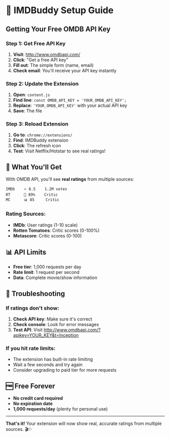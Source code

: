 # 🚀 IMDBuddy Setup Guide

## Getting Your Free OMDB API Key

### Step 1: Get Free API Key
1. **Visit**: http://www.omdbapi.com/
2. **Click**: "Get a free API key"
3. **Fill out**: The simple form (name, email)
4. **Check email**: You'll receive your API key instantly

### Step 2: Update the Extension
1. **Open**: `content.js`
2. **Find line**: `const OMDB_API_KEY = 'YOUR_OMDB_API_KEY';`
3. **Replace**: `'YOUR_OMDB_API_KEY'` with your actual API key
4. **Save**: The file

### Step 3: Reload Extension
1. **Go to**: `chrome://extensions/`
2. **Find**: IMDBuddy extension
3. **Click**: The refresh icon
4. **Test**: Visit Netflix/Hotstar to see real ratings!

## 🎯 What You'll Get

With OMDB API, you'll see **real ratings** from multiple sources:

```
IMDb    ⭐ 8.5    1.2M votes
RT      🍅 89%    Critic
MC      📊 85     Critic
```

### Rating Sources:
- **IMDb**: User ratings (1-10 scale)
- **Rotten Tomatoes**: Critic scores (0-100%)
- **Metascore**: Critic scores (0-100)

## 📊 API Limits
- **Free tier**: 1,000 requests per day
- **Rate limit**: 1 request per second
- **Data**: Complete movie/show information

## 🔧 Troubleshooting

### If ratings don't show:
1. **Check API key**: Make sure it's correct
2. **Check console**: Look for error messages
3. **Test API**: Visit http://www.omdbapi.com/?apikey=YOUR_KEY&t=Inception

### If you hit rate limits:
- The extension has built-in rate limiting
- Wait a few seconds and try again
- Consider upgrading to paid tier for more requests

## 🆓 Free Forever
- **No credit card required**
- **No expiration date**
- **1,000 requests/day** (plenty for personal use)

---

**That's it!** Your extension will now show real, accurate ratings from multiple sources. 🎬✨
